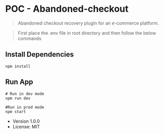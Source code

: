 # POC - Abandoned-checkout

> Abandoned checkout recovery plugin for an e-commerce platform.

> First place the .env file in root directory and then follow the below commands

## Install Dependencies

```
npm install
```

## Run App

```
# Run in dev mode
npm run dev

#Run in prod mode
npm start
```

- Version 1.0.0
- License: MIT
